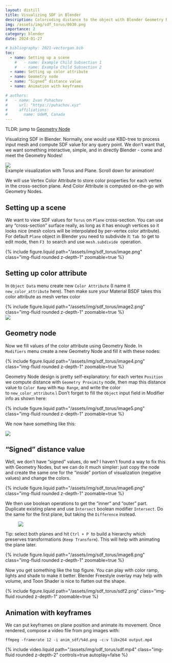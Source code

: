 ```yaml
---
layout: distill
title: Visualizing SDF in Blender
description: Colorcoding distance to the object with Blender Geometry Nodes 
img: /assets/img/sdf_torus/0030.png
importance: 2
category: blender
date: 2024-01-27

# bibliography: 2021-vectorgan.bib
toc:
  - name: Setting up a scene
    #   - name: Example Child Subsection 1
    #   - name: Example Child Subsection 2
  - name: Setting up color attribute
  - name: Geometry node
  - name: “Signed” distance value
  - name: Animation with keyframes

# authors:
#   - name: Ivan Puhachov
#     url: "https://puhachov.xyz"
#     affiliations:
#       name: UdeM, Canada
---
```

TLDR: jump to [Geometry Node](#geometry-node)

Visualizing SDF in Blender. Normally, one would use KBD-tree to process input mesh and compute SDF value for any query point. We don’t want that, we want something interactive, simple, and in directly Blender - come and meet the Geometry Nodes!

<div class="row mt-3">
    <div class="col-sm mt-3 mt-md-0">
        <img class="img-fluid rounded z-depth-1" src="{{ site.baseurl }}/assets/img/sdf_torus/0030.png" data-zoomable>
    </div>
</div>
<div class="caption">
    Example visualization with Torus and Plane. Scroll down for animation!
</div>

We will use Vertex Color Attribute to store color properties for each vertex in the cross-section plane. And Color Attribute is computed on-the-go with Geometry Nodes.


## Setting up a scene
We want to view SDF values for `Torus` on `Plane` cross-section. 
You can use any “cross-section” surface really, as long as it has enough vertices so it looks nice (mesh colors will be interpolated by per-vertex color attribute). For default `Plane` object in Blender you need to subdivide it: `Tab`  to get to edit mode, then `F3`  to search and use `mesh.subdivide`  operation. 
<div class="l-gutter">
  {% include figure.liquid path="/assets/img/sdf_torus/image.png" class="img-fluid rounded z-depth-1" zoomable=true %}
</div>


## Setting up color attribute 

In `Object Data` menu create new `Color Attribute` (I name it `new_color_attribute` here). Then make sure your Material BSDF takes this color attribute as mesh vertex color
<div class="l-gutter">
  {% include figure.liquid path="/assets/img/sdf_torus/image2.png" class="img-fluid rounded z-depth-1" zoomable=true %}
</div>

<div class="row mt-3">
    <div class="col-sm mt-3 mt-md-0">
        <img class="img-fluid rounded z-depth-1" src="{{ site.baseurl }}/assets/img/sdf_torus/image3.png" data-zoomable>
    </div>
</div>

## Geometry node

Now we fill values of the color attribute using Geometry Node. In `Modifiers` menu create a new Geometry Node and fill it with these nodes:

<div class="l-page">
  {% include figure.liquid path="/assets/img/sdf_torus/image4.png" class="img-fluid rounded z-depth-1" zoomable=true %}
</div> 

Geometry Node design is pretty self-explanatory: for each vertex `Position`  we compute distance with `Geometry Proximity` node, then map this distance value to `Color Ramp` with `Map Range`, and write the color to `new_color_attribute`.\\
Don’t forget to fill the `Object` input field in Modifier info as shown here:  
<div class="l-gutter">
  {% include figure.liquid path="/assets/img/sdf_torus/image5.png" class="img-fluid rounded z-depth-1" zoomable=true %}
</div>

We now have something like this:

<div class="row mt-3">
    <div class="col-sm mt-3 mt-md-0">
        <img class="img-fluid rounded z-depth-1" src="{{ site.baseurl }}/assets/img/sdf_torus/sdf1.png">
    </div>
</div>

  
## “Signed” distance value

Well, we don’t have “signed” values, do we? I haven’t found a way to fix this with Geometry Nodes, but we can do it much simpler: just copy the node and create the same one for the “inside” portion of visualization (negative values) and change the colors.

<div class="l-page">
  {% include figure.liquid path="/assets/img/sdf_torus/image6.png" class="img-fluid rounded z-depth-1" zoomable=true %}
</div> 

We then use boolean operations to get the “inner” and “outer” part. Duplicate existing plane and use `Intersect` boolean modifier `Intersect`. Do the same for the first plane, but taking the `Difference` instead. 

<div class="row mt-3">
    <div class="col-sm mt-3 mt-md-0">
      <figure class="mx-auto" style="max-width: 300px;">
      <img class="img-fluid rounded z-depth-1" src="{{ site.baseurl }}/assets/img/sdf_torus/image7.png" data-zoomable>
      </figure>
    </div>
</div>

Tip: select both planes and hit `Ctrl + P`  to build a hierarchy which preserves transformations (`Keep Transform`). This will help with animating the plane later.

<div class="l-gutter">
  {% include figure.liquid path="/assets/img/sdf_torus/image8.png" class="img-fluid rounded z-depth-1" zoomable=true %}
</div>

Now you get something like the top figure. You can play with color ramp, lights and shade to make it better. Blender Freestyle overlay may help with volume, and Toon Shader is nice to flatten out the shape.
<div class="l-gutter">
  {% include figure.liquid path="/assets/img/sdf_torus/sdf2.png" class="img-fluid rounded z-depth-1" zoomable=true %}
</div>

## Animation with keyframes
We can put keyframes on plane position and animate its movement. Once rendered, compose a video file from png images with:

`ffmpeg -framerate 12 -i anim_sdf/%4d.png -c:v libx264 output.mp4`

<div class="row mt-3">
    <div class="col-sm mt-3 mt-md-0">
        {% include video.liquid path="/assets/img/sdf_torus/sdf.mp4" class="img-fluid rounded z-depth-2" controls=true autoplay=false %}
    </div>
</div>
